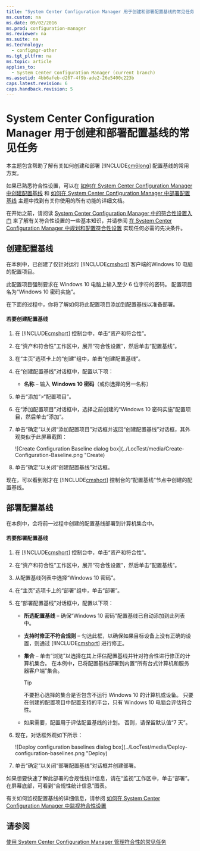 ```yaml
---
title: "System Center Configuration Manager 用于创建和部署配置基线的常见任务"
ms.custom: na
ms.date: 09/02/2016
ms.prod: configuration-manager
ms.reviewer: na
ms.suite: na
ms.technology: 
  - configmgr-other
ms.tgt_pltfrm: na
ms.topic: article
applies_to: 
  - System Center Configuration Manager (current branch)
ms.assetid: 4bb6afeb-d267-4f9b-ade2-26e5400c223b
caps.latest.revision: 6
caps.handback.revision: 5
---
```

# System Center Configuration Manager 用于创建和部署配置基线的常见任务
本主题包含帮助了解有关如何创建和部署 [!INCLUDE[cm6long](../LocTest/includes/cm6long_md.md)] 配置基线的常用方案。  
  
 如果已熟悉符合性设置，可以在 [如何在 System Center Configuration Manager 中创建配置基线](../LocTest/How-to-create-configuration-baselines-in-System-Center-Configuration-Manager.md) 和 [如何在 System Center Configuration Manager 中部署配置基线](../LocTest/How-to-deploy-configuration-baselines-in-System-Center-Configuration-Manager.md) 主题中找到有关你使用的所有功能的详细文档。  
  
 在开始之前，请阅读 [System Center Configuration Manager 中的符合性设置入门](../LocTest/Get-started-with-compliance-settings-in-System-Center-Configuration-Manager.md) 来了解有关符合性设置的一些基本知识，并请参阅 [在 System Center Configuration Manager 中规划和配置符合性设置](../LocTest/Plan-for-and-configure-compliance-settings-in-System-Center-Configuration-Manager.md) 实现任何必需的先决条件。  
  
## 创建配置基线  
 在本例中，已创建了仅针对运行 [!INCLUDE[cmshort](../LocTest/includes/cmshort_md.md)] 客户端的Windows 10 电脑的配置项目。  
  
 此配置项目强制要求在 Windows 10 电脑上输入至少 6 位字符的密码。 配置项目名为“Windows 10 密码实施”。  
  
 在下面的过程中，你将了解如何将此配置项目添加到配置基线以准备部署。  
  
#### 若要创建配置基线  
  
1.  在 [!INCLUDE[cmshort](../LocTest/includes/cmshort_md.md)] 控制台中，单击“资产和符合性”。  
  
2.  在“资产和符合性”工作区中，展开“符合性设置”，然后单击“配置基线”。  
  
3.  在“主页”选项卡上的“创建”组中，单击“创建配置基线”。  
  
4.  在“创建配置基线”对话框中，配置以下项：  
  
    -   **名称** – 输入 **Windows 10 密码**（或你选择的另一名称）  
  
5.  单击“添加”\>“配置项目”。  
  
6.  在“添加配置项目”对话框中，选择之前创建的“Windows 10 密码实施”配置项目，然后单击“添加”。  
  
7.  单击“确定”以关闭“添加配置项目”对话框并返回“创建配置基线”对话框，其外观类似于此屏幕截图：  
  
     ![Create Configuration Baseline dialog box](../LocTest/media/Create-Configuration-Baseline.png "Create)  
  
8.  单击“确定”以关闭“创建配置基线”对话框。  
  
 现在，可以看到刚才在 [!INCLUDE[cmshort](../LocTest/includes/cmshort_md.md)] 控制台的“配置基线”节点中创建的配置基线。  
  
## 部署配置基线  
 在本例中，会将前一过程中创建的配置基线部署到计算机集合中。  
  
#### 若要部署配置基线  
  
1.  在 [!INCLUDE[cmshort](../LocTest/includes/cmshort_md.md)] 控制台中，单击“资产和符合性”。  
  
2.  在“资产和符合性”工作区中，展开“符合性设置”，然后单击“配置基线”。  
  
3.  从配置基线列表中选择“Windows 10 密码”。  
  
4.  在“主页”选项卡上的“部署”组中，单击“部署”。  
  
5.  在“部署配置基线”对话框中，配置以下项：  
  
    -   **所选配置基线** – 确保“Windows 10 密码”配置基线已自动添加到此列表中。  
  
    -   **支持时修正不符合规则** – 勾选此框，以确保如果目标设备上没有正确的设置，则通过 [!INCLUDE[cmshort](../LocTest/includes/cmshort_md.md)] 进行修正。  
  
    -   **集合** – 单击“浏览”以选择在其上评估配置基线并针对符合性进行修正的计算机集合。 在本例中，已将配置基线部署到内置“所有台式计算机和服务器客户端”集合。  
  
        > [!TIP]  
        >  不要担心选择的集合是否包含不运行 Windows 10 的计算机或设备。 只要在创建的配置项目中配置支持的平台，只有 Windows 10 电脑会评估符合性。  
  
    -   如果需要，配置用于评估配置基线的计划。 否则，请保留默认值“7 天”。  
  
6.  现在，对话框外观如下所示：  
  
     ![Deploy configuration baselines dialog box](../LocTest/media/Deploy-configuration-baselines.png "Deploy)  
  
7.  单击“确定”以关闭“部署配置基线”对话框并创建部署。  
  
 如果想要快速了解此部署的合规性统计信息，请在“监视”工作区中，单击“部署”。 在屏幕底部，可看到“合规性统计信息”图表。  
  
 有关如何监视配置基线的详细信息，请参阅 [如何在 System Center Configuration Manager 中监视符合性设置](../LocTest/How-to-monitor-compliance-settings-in-System-Center-Configuration-Manager.md)  
  
## 请参阅  
 [使用 System Center Configuration Manager 管理符合性的常见任务](../LocTest/Common-tasks-for-managing-compliance-with-System-Center-Configuration-Manager.md)